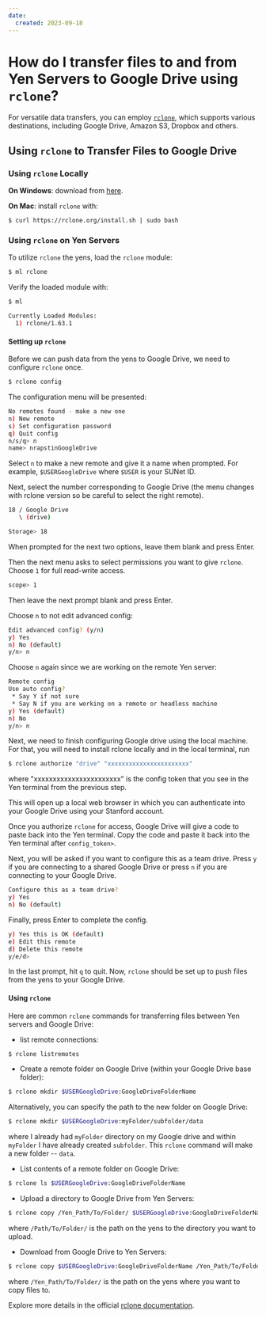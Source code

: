 ```yaml
---
date:
  created: 2023-09-18
---
```


# How do I transfer files to and from Yen Servers to Google Drive using `rclone`?
For versatile data transfers, you can employ <a href="https://rclone.org/" target="_blank">`rclone`</a>, which supports various destinations, including Google Drive, Amazon S3, Dropbox and others.

## Using `rclone` to Transfer Files to Google Drive

### Using `rclone` Locally
**On Windows**: download from <a href="https://rclone.org/downloads/" target="_blank">here</a>.

**On Mac**: install `rclone` with:

```
$ curl https://rclone.org/install.sh | sudo bash
```

### Using `rclone` on Yen Servers
To utilize `rclone` the yens, load the `rclone` module:

```bash
$ ml rclone
```

Verify the loaded module with:
```bash
$ ml

Currently Loaded Modules:
  1) rclone/1.63.1
```

#### Setting up `rclone`
Before we can push data from the yens to Google Drive, we need to configure `rclone` once.
```bash
$ rclone config
```

The configuration menu will be presented:
```bash
No remotes found - make a new one
n) New remote
s) Set configuration password
q) Quit config
n/s/q> n
name> nrapstinGoogleDrive
```
Select `n` to make a new remote and give it a name when prompted. For example, `$USERGoogleDrive` where
`$USER` is your SUNet ID.

Next, select the number corresponding to Google Drive (the menu changes with rclone version so be careful to select
the right remote).

```bash
18 / Google Drive
   \ (drive)
```

```bash
Storage> 18
```

When prompted for the next two options, leave them blank and press Enter.

Then the next menu asks to select permissions you want to give `rclone`. Choose `1` for full read-write
access.

```bash
scope> 1
```

Then leave the next prompt blank and press Enter.

Choose `n` to not edit advanced config:

```bash
Edit advanced config? (y/n)
y) Yes
n) No (default)
y/n> n
```

Choose `n` again since we are working on the remote Yen server:

```bash
Remote config
Use auto config?
 * Say Y if not sure
 * Say N if you are working on a remote or headless machine
y) Yes (default)
n) No
y/n> n
```

Next, we need to finish configuring Google drive using the local machine.
For that, you will need to install rclone locally and in the local terminal, run

```bash
$ rclone authorize "drive" "xxxxxxxxxxxxxxxxxxxxxxx"
```
where "xxxxxxxxxxxxxxxxxxxxxxx" is the config token that you see in the Yen terminal from the previous step.

This will open up a local web browser in which you can authenticate into your Google Drive using your Stanford account.

 Once you authorize `rclone` for access, Google Drive will give a code to paste back into the Yen terminal. Copy the code
and paste it back into the Yen terminal after `config_token>`.

Next, you will be asked if you want to configure this as a team drive. Press `y` if you are connecting
to a shared Google Drive or press `n` if you are connecting to your Google Drive.

```bash
Configure this as a team drive?
y) Yes
n) No (default)
```

Finally, press Enter to complete the config.

```bash
y) Yes this is OK (default)
e) Edit this remote
d) Delete this remote
y/e/d>
```

In the last prompt, hit `q` to quit. Now, `rclone` should be set up to push files from the yens to your
Google Drive.

#### Using `rclone`

Here are common `rclone` commands for transferring files between Yen servers and Google Drive:

* list remote connections:

```bash
$ rclone listremotes
```

* Create a remote folder on Google Drive (within your Google Drive base folder):

```bash
$ rclone mkdir $USERGoogleDrive:GoogleDriveFolderName
```

Alternatively, you can specify the path to the new folder on Google Drive:

```bash
$ rclone mkdir $USERGoogleDrive:myFolder/subfolder/data
```
where I already had `myFolder` directory on my Google drive and within `myFolder` I
have already created `subfolder`. This `rclone` command will make a new folder -- `data`.

* List contents of a remote folder on Google Drive:

```bash
$ rclone ls $USERGoogleDrive:GoogleDriveFolderName
```

* Upload a directory to Google Drive from Yen Servers:

```bash
$ rclone copy /Yen_Path/To/Folder/ $USERGoogleDrive:GoogleDriveFolderName/
```

where `/Path/To/Folder/` is the path on the yens to the directory you want to upload.

* Download from Google Drive to Yen Servers:

```bash
$ rclone copy $USERGoogleDrive:GoogleDriveFolderName /Yen_Path/To/Folder/
```
where `/Yen_Path/To/Folder/` is the path on the yens where you want to copy files to.

Explore more details in the official <a href="https://rclone.org/docs/" target="_blank">rclone documentation</a>.

